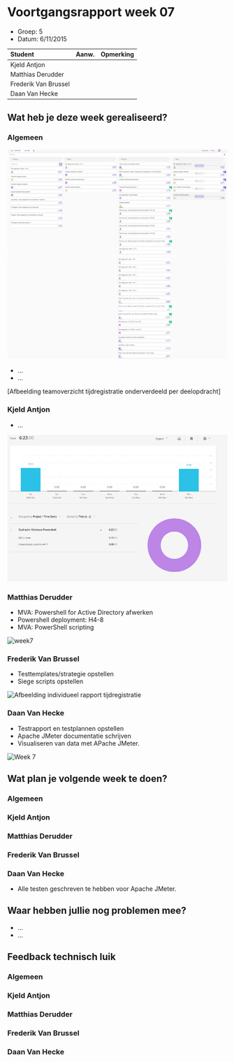 # Voortgangsrapport week 07

* Groep: 5
* Datum: 6/11/2015

| Student  | Aanw. | Opmerking |
| :---     | :---  | :---      |
| Kjeld Antjon |       |           |
| Matthias Derudder |       |           |
| Frederik Van Brussel |       |           |
| Daan Van Hecke |       |           |

## Wat heb je deze week gerealiseerd?

### Algemeen

![deel1](./Screenshots/huboardweek7.1.png)
![deel2](./Screenshots/huboardweek7.2.png)

* ...
* ...

[Afbeelding teamoverzicht tijdregistratie onderverdeeld per deelopdracht]

### Kjeld Antjon

* ...

![week7](./Screenshots/togglweek7kjeld.png)

### Matthias Derudder

* MVA: Powershell for Active Directory afwerken
* Powershell deployment: H4-8
* MVA: PowerShell scripting

![week7](http://i.imgur.com/NuK9oLv.png)
### Frederik Van Brussel

* Testtemplates/strategie opstellen
* Siege scripts opstellen


![Afbeelding individueel rapport tijdregistratie](http://puu.sh/lbkRE/0cb97da282.png)

### Daan Van Hecke

* Testrapport en testplannen opstellen
* Apache JMeter documentatie schrijven
* Visualiseren van data met APache JMeter.

![Week 7](http://puu.sh/lbih7/7693e8371f.png)

## Wat plan je volgende week te doen?

### Algemeen
### Kjeld Antjon
### Matthias Derudder
### Frederik Van Brussel
### Daan Van Hecke
- Alle testen geschreven te hebben voor Apache JMeter.

## Waar hebben jullie nog problemen mee?

* ...
* ...

## Feedback technisch luik

### Algemeen

### Kjeld Antjon
### Matthias Derudder
### Frederik Van Brussel
### Daan Van Hecke


